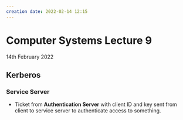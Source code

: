 ```yaml
---
creation date: 2022-02-14 12:15
---
```

#  Computer Systems Lecture 9
14th February 2022

## Kerberos
### Service Server
- Ticket from **Authentication Server** with client ID and key sent from client to service server to authenticate access to something.